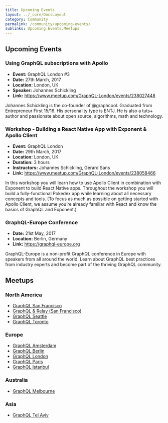 ```yaml
---
title: Upcoming Events
layout: ../_core/DocsLayout
category: Community
permalink: /community/upcoming-events/
sublinks: Upcoming Events,Meetups
---
```


## Upcoming Events

### Using GraphQL subscriptions with Apollo 

- **Event:** GraphQL London #3
- **Date:** 27th March, 2017
- **Location:** London, UK
- **Speaker:** Johannes Schickling
- **Link:** https://www.meetup.com/GraphQL-London/events/238027448

Johannes Schickling is the co-founder of @graphcool. Graduated from Entrepreneur First 15/16. His personality type is ENTJ. He is also a tuts+ author and passionate about open source, algorithms, math and technology. 

### Workshop - Building a React Native App with Exponent & Apollo Client

- **Event:** GraphQL London
- **Date:** 29th March, 2017
- **Location:** London, UK
- **Duration:** 3 hours
- **Instructors:** Johannes Schickling, Gerard Sans
- **Link:** https://www.meetup.com/GraphQL-London/events/238058466

In this workshop you will learn how to use Apollo Client in combination with Exponent to build React Native apps. Throughout the workshop you will build a fully-functional Pokedex app while learning about all necessary concepts and tools. (To focus as much as possible on getting started with Apollo Client, we assume you’re already familiar with React and know the basics of GraphQL and Exponent.)

### GraphQL-Europe Conference

- **Date:** 21st May, 2017
- **Location:** Berlin, Germany
- **Link:** https://graphql-europe.org

GraphQL-Europe is a non-profit GraphQL conference in Europe with speakers from all around the world. Learn about GraphQL best practices from industry experts and become part of the thriving GraphQL community.

## Meetups

### North America

- [GraphQL San Francisco](http://www.meetup.com/GraphQL-SF/)
- [GraphQL & Relay (San Francisco)](http://www.meetup.com/graphql/)
- [GraphQL Seattle](https://www.meetup.com/Seattle-GraphQL-Meetup/)
- [GraphQL Toronto](https://www.meetup.com/GraphQL-Toronto/)

### Europe

- [GraphQL Amsterdam](https://www.meetup.com/Amsterdam-GraphQL-Meetup/)
- [GraphQL Berlin](https://www.meetup.com/graphql-berlin/)
- [GraphQL London](https://www.meetup.com/GraphQL-London)
- [GraphQL Paris](https://www.meetup.com/GraphQL-Paris/)
- [GraphQL Istanbul](https://www.meetup.com/GraphQL-Istanbul/)

### Australia

- [GraphQL Melbourne](http://graphql.melbourne/)

### Asia

- [GraphQL Tel Aviv](https://www.meetup.com/GraphQL-TLV/)
